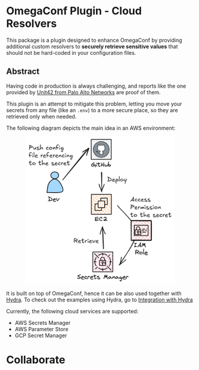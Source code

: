 # OmegaConf Plugin - Cloud Resolvers

This package is a plugin designed to enhance OmegaConf by providing additional custom resolvers to **securely retrieve
sensitive values** that should not be hard-coded in your configuration files.

## Abstract

Having code in production is always challenging, and reports like the one provided by
[Unit42 from Palo Alto Networks](https://unit42.paloaltonetworks.com/large-scale-cloud-extortion-operation/)
are proof of them. 

This plugin is an attempt to mitigate this problem, letting you move your secrets from any file (like an `.env`)
to a more secure place, so they are retrieved only when needed.

The following diagram depicts the main idea in an AWS environment:
<p align="center">
    <img src="./img/diagram_welcome.png" alt="Welcome Diagram" width="400" />
</p>

It is built on top of OmegaConf, hence it can be also used together with [Hydra](https://hydra.cc/). 
To check out the examples using Hydra, go to [Integration with Hydra](./users-guide/integration-hydra.md)

Currently, the following cloud services are supported: 
 
 * AWS Secrets Manager
 * AWS Parameter Store
 * GCP Secret Manager

# Collaborate